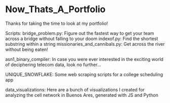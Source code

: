 Now_Thats_A_Portfolio
=====================

Thanks for taking the time to look at my portfolio!

Scripts:
    bridge_problem.py:  Figure out the fastest way to get your team across a bridge without falling to your doom
    indexof.py: Find the shortest substring within a string
    missionaries_and_cannibals.py:  Get across the river without being eaten!

asn1_binary_compiler: In case you were ever interested in the exciting world of deciphering telecom data,
                      look no further...

UNIQUE_SNOWFLAKE:
    Some web scraping scripts for a college scheduling app

data_visualizations: Here are a bunch of visualizations I created for analyzing the cell network in Buenos Ares, generated with JS and Python